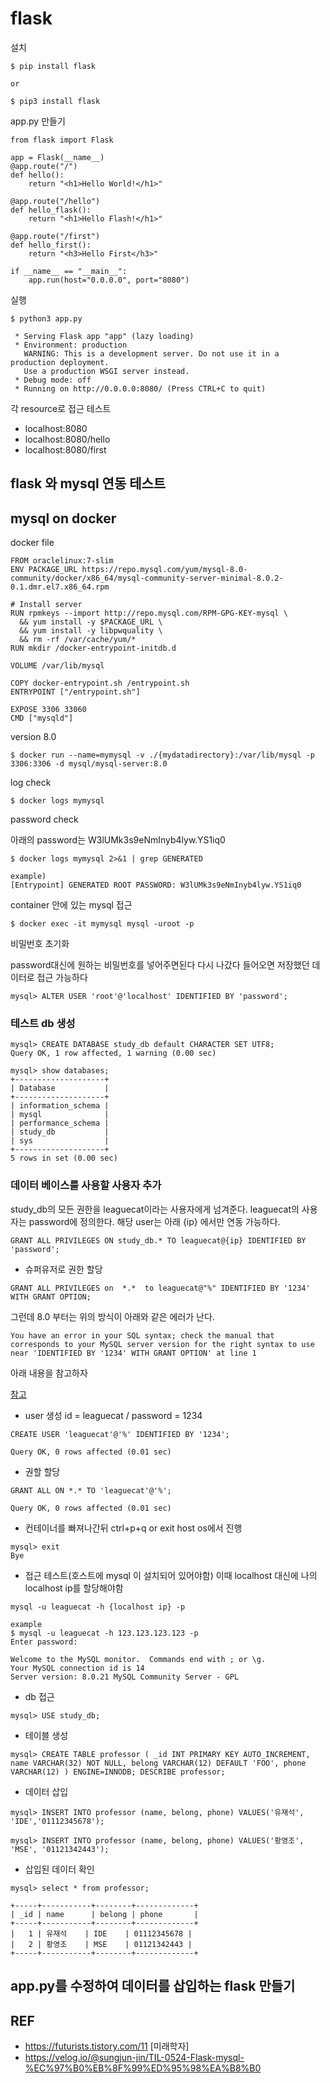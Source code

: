 
# flask

설치
```
$ pip install flask

or

$ pip3 install flask
```

app.py 만들기
```
from flask import Flask

app = Flask(__name__)
@app.route("/")
def hello():                           
    return "<h1>Hello World!</h1>"

@app.route("/hello")
def hello_flask():
    return "<h1>Hello Flash!</h1>"

@app.route("/first")
def hello_first():
    return "<h3>Hello First</h3>"

if __name__ == "__main__":              
    app.run(host="0.0.0.0", port="8080")
```

실행
```
$ python3 app.py

 * Serving Flask app "app" (lazy loading)
 * Environment: production
   WARNING: This is a development server. Do not use it in a production deployment.
   Use a production WSGI server instead.
 * Debug mode: off
 * Running on http://0.0.0.0:8080/ (Press CTRL+C to quit)
```

각 resource로 접근 테스트
- localhost:8080
- localhost:8080/hello
- localhost:8080/first


## flask 와 mysql 연동 테스트


## mysql on docker

docker file
```
FROM oraclelinux:7-slim
ENV PACKAGE_URL https://repo.mysql.com/yum/mysql-8.0-community/docker/x86_64/mysql-community-server-minimal-8.0.2-0.1.dmr.el7.x86_64.rpm

# Install server
RUN rpmkeys --import http://repo.mysql.com/RPM-GPG-KEY-mysql \
  && yum install -y $PACKAGE_URL \
  && yum install -y libpwquality \
  && rm -rf /var/cache/yum/*
RUN mkdir /docker-entrypoint-initdb.d

VOLUME /var/lib/mysql

COPY docker-entrypoint.sh /entrypoint.sh
ENTRYPOINT ["/entrypoint.sh"]

EXPOSE 3306 33060
CMD ["mysqld"]
```

version 8.0
```
$ docker run --name=mymysql -v ./{mydatadirectory}:/var/lib/mysql -p 3306:3306 -d mysql/mysql-server:8.0
```

log check
```
$ docker logs mymysql
```

password check

아래의 password는 W3lUMk3s9eNmInyb4lyw.YS1iq0
```
$ docker logs mymysql 2>&1 | grep GENERATED

example)
[Entrypoint] GENERATED ROOT PASSWORD: W3lUMk3s9eNmInyb4lyw.YS1iq0
```

container 안에 있는 mysql 접근
```
$ docker exec -it mymysql mysql -uroot -p
```

비밀번호 초기화

password대신에 원하는 비밀번호를 넣어주면된다
다시 나갔다 들어오면 저장했던 데이터로 접근 가능하다

```
mysql> ALTER USER 'root'@'localhost' IDENTIFIED BY 'password';
```

### 테스트 db 생성

```
mysql> CREATE DATABASE study_db default CHARACTER SET UTF8;
Query OK, 1 row affected, 1 warning (0.00 sec)
```

```
mysql> show databases;
+--------------------+
| Database           |
+--------------------+
| information_schema |
| mysql              |
| performance_schema |
| study_db           |
| sys                |
+--------------------+
5 rows in set (0.00 sec)
```

### 데이터 베이스를 사용할 사용자 추가
study_db의 모든 권한을 leaguecat이라는 사용자에게 넘겨준다.
leaguecat의 사용자는 password에 정의한다.
해당 user는 아래 {ip} 에서만 연동 가능하다.
```
GRANT ALL PRIVILEGES ON study_db.* TO leaguecat@{ip} IDENTIFIED BY 'password';
```
- 슈퍼유저로 권한 할당
```
GRANT ALL PRIVILEGES on  *.*  to leaguecat@"%" IDENTIFIED BY '1234' WITH GRANT OPTION;
```


그런데 8.0 부터는 위의 방식이 아래와 같은 에러가 난다.
```
You have an error in your SQL syntax; check the manual that corresponds to your MySQL server version for the right syntax to use near 'IDENTIFIED BY '1234' WITH GRANT OPTION' at line 1
```
아래 내용을 참고하자 

[참고](https://ma.ttias.be/mysql-8-removes-shorthand-creating-user-permissions/)

- user 생성
id = leaguecat / password = 1234
```
CREATE USER 'leaguecat'@'%' IDENTIFIED BY '1234';

Query OK, 0 rows affected (0.01 sec)
```

- 권할 할당
```
GRANT ALL ON *.* TO 'leaguecat'@'%';

Query OK, 0 rows affected (0.01 sec)
```

- 컨테이너를 빠져나간뒤 ctrl+p+q or exit host os에서 진행
```
mysql> exit
Bye
```

- 접근 테스트(호스트에 mysql 이 설치되어 있어야함)
이때 localhost 대신에 나의 localhost ip를 할당해야함
```
mysql -u leaguecat -h {localhost ip} -p

example
$ mysql -u leaguecat -h 123.123.123.123 -p
Enter password:

Welcome to the MySQL monitor.  Commands end with ; or \g.
Your MySQL connection id is 14
Server version: 8.0.21 MySQL Community Server - GPL
```

- db 접근
```
mysql> USE study_db;
```

- 테이블 생성
```
mysql> CREATE TABLE professor ( _id INT PRIMARY KEY AUTO_INCREMENT, name VARCHAR(32) NOT NULL, belong VARCHAR(12) DEFAULT 'FOO', phone VARCHAR(12) ) ENGINE=INNODB; DESCRIBE professor;
```

- 데이터 삽입
```
mysql> INSERT INTO professor (name, belong, phone) VALUES('유재석', 'IDE','01112345678');

mysql> INSERT INTO professor (name, belong, phone) VALUES('황영조', 'MSE', '01121342443');
```

- 삽입된 데이터 확인
```
mysql> select * from professor;

+-----+-----------+--------+-------------+
| _id | name      | belong | phone       |
+-----+-----------+--------+-------------+
|   1 | 유재석    | IDE    | 01112345678 |
|   2 | 황영조    | MSE    | 01121342443 |
+-----+-----------+--------+-------------+
```

## app.py를 수정하여 데이터를 삽입하는 flask 만들기

## REF

- https://futurists.tistory.com/11 [미래학자]
- https://velog.io/@sungjun-jin/TIL-0524-Flask-mysql-%EC%97%B0%EB%8F%99%ED%95%98%EA%B8%B0